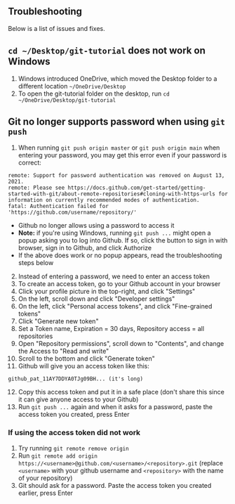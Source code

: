 ## Troubleshooting
Below is a list of issues and fixes.

## `cd ~/Desktop/git-tutorial` does not work on Windows
1. Windows introduced OneDrive, which moved the Desktop folder to a different location `~/OneDrive/Desktop`
2. To open the git-tutorial folder on the desktop, run `cd ~/OneDrive/Desktop/git-tutorial`

## Git no longer supports password when using `git push`
1. When running `git push origin master` or `git push origin main` when entering your password, you may get this error even if your password is correct:
```
remote: Support for password authentication was removed on August 13, 2021.
remote: Please see https://docs.github.com/get-started/getting-started-with-git/about-remote-repositories#cloning-with-https-urls for information on currently recommended modes of authentication.
fatal: Authentication failed for 'https://github.com/username/repository/'
```
- Github no longer allows using a password to access it
- **Note:** if you're using Windows, running `git push ...` might open a popup asking you to log into Github. If so, click the button to sign in with browser, sign in to Github, and click Authorize
- If the above does work or no popup appears, read the troubleshooting steps below

2. Instead of entering a password, we need to enter an access token
3. To create an access token, go to your Github account in your browser
4. Click your profile picture in the top-right, and click "Settings"
5. On the left, scroll down and click "Developer settings"
6. On the left, click "Personal access tokens", and click "Fine-grained tokens"
7. Click "Generate new token"
8. Set a Token name, Expiration = 30 days, Repository access = all repositories
9. Open "Repository permissions", scroll down to "Contents", and change the Access to "Read and write"
10. Scroll to the bottom and click "Generate token"
11. Github will give you an access token like this:
```
github_pat_11AY7DDYA0TJg09BH... (it's long)
```
12. Copy this access token and put it in a safe place (don't share this since it can give anyone access to your Github)
13. Run `git push ...` again and when it asks for a password, paste the access token you created, press Enter

### If using the access token did not work
1. Try running `git remote remove origin`
2. Run `git remote add origin https://<username>@github.com/<username>/<repository>.git` (replace `<username>` with your github username and `<repository>` with the name of your repository)
3. Git should ask for a password. Paste the access token you created earlier, press Enter
